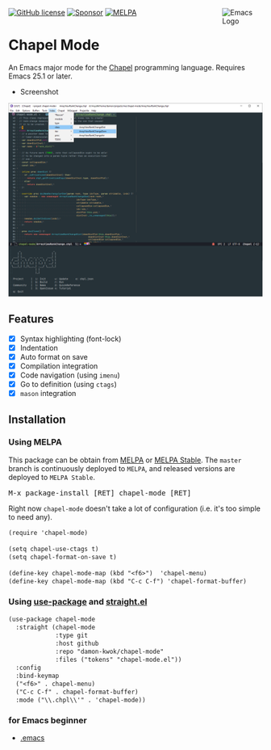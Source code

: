 <a href="https://www.gnu.org/software/emacs/"><img src="https://www.gnu.org/software/emacs/images/emacs.png" alt="Emacs Logo" width="80" height="80" align="right"></a>
[![GitHub license](https://img.shields.io/github/license/damon-kwok/chapel-mode?logo=gnu&.svg)](https://github.com/damon-kwok/chapel-mode/blob/master/COPYING)
[![Sponsor](https://img.shields.io/badge/Support%20Me-%F0%9F%92%97-ff69b4.svg)](https://www.patreon.com/DamonKwok)
[![MELPA](http://melpa.org/packages/chapel-mode-badge.svg)](http://melpa.org/#/chapel-mode)
<!-- [![MELPA Stable](http://stable.melpa.org/packages/chapel-mode-badge.svg)](http://stable.melpa.org/#/chapel-mode) -->

# Chapel Mode

An Emacs major mode for the [Chapel](https://chapel-lang.org/) programming language.
Requires Emacs 25.1 or later.

- Screenshot

![screenshot](https://github.com/damon-kwok/chapel-mode/blob/master/screenshot.png)

## Features

- [x] Syntax highlighting (font-lock)
- [x] Indentation
- [x] Auto format on save
- [x] Compilation integration
- [x] Code navigation (using `imenu`)
- [x] Go to definition (using `ctags`)
- [x] `mason` integration
<!-- - [x] Workspace support -->
<!-- - [x] Code completion (using `company-mode`) -->
<!-- - [x] TODO highlighting -->
<!-- - [x] Rainbow delimiters -->
<!-- - [x] Whitespace character dsiplay -->
<!-- - [x] Fill column indicator -->
<!-- - [x] `Chapel` mode menu -->
<!-- - [x] Code folding -->

## Installation

### Using MELPA
This package can be obtain from
[MELPA](http://melpa.org/#/chapel-mode) or
[MELPA Stable](http://stable.melpa.org/#/chapel-mode). The `master`
branch is continuously deployed to `MELPA`, and released versions are
deployed to `MELPA Stable`.

<kbd>M-x package-install [RET] chapel-mode [RET]</kbd>

Right now `chapel-mode` doesn't take a lot of configuration (i.e.
it's too simple to need any).

```elisp
(require 'chapel-mode)

(setq chapel-use-ctags t)
(setq chapel-format-on-save t)

(define-key chapel-mode-map (kbd "<f6>")  'chapel-menu)
(define-key chapel-mode-map (kbd "C-c C-f") 'chapel-format-buffer)
```

### Using [use-package](https://github.com/jwiegley/use-package) and [straight.el](https://github.com/raxod502/straight.el)

```elisp
(use-package chapel-mode
  :straight (chapel-mode
             :type git
             :host github
             :repo "damon-kwok/chapel-mode"
             :files ("tokens" "chapel-mode.el"))
  :config
  :bind-keymap
  ("<f6>" . chapel-menu)
  ("C-c C-f" . chapel-format-buffer)
  :mode ("\\.chpl\\'" . 'chapel-mode))
```

### for Emacs beginner

- [.emacs](https://github.com/damon-kwok/chapel-mode/blob/master/examples/for-beginner/.emacs)
